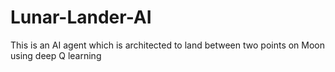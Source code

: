 # Lunar-Lander-AI
This is an AI agent which is architected to land between two points on Moon using deep Q learning
